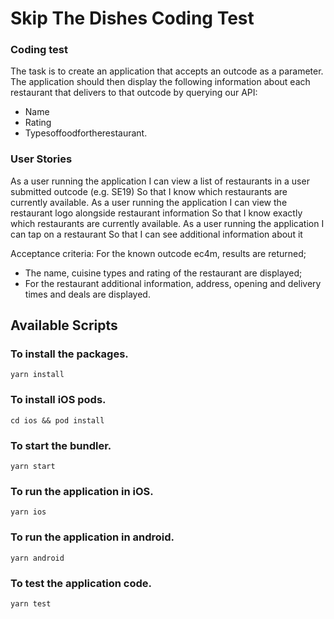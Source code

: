 
# Skip The Dishes Coding Test #

### Coding test ###

The task is to create an application that accepts an outcode as a parameter. The application should then display the following information about each restaurant that delivers to that outcode by querying our API:

* Name
* Rating
* Typesoffoodfortherestaurant.

### User Stories ### 
As a user running the application
I can view a list of restaurants in a user submitted outcode (e.g. SE19)
So that I know which restaurants are currently available.
As a user running the application
I can view the restaurant logo alongside restaurant information
So that I know exactly which restaurants are currently available.
As a user running the application
I can tap on a restaurant
So that I can see additional information about it

Acceptance criteria:
For the known outcode ec4m, results are returned;

* The name, cuisine types and rating of the restaurant are displayed;
* For the restaurant additional information, address, opening and delivery times and deals are
displayed.


## Available Scripts

### To install the packages.
 `yarn install`  

### To install iOS pods.
 `cd ios && pod install` 

### To start the bundler.
  `yarn start` 

### To run the application in iOS.
  `yarn ios`

### To run the application in android.
  `yarn android`

### To test the application code.
  `yarn test`




